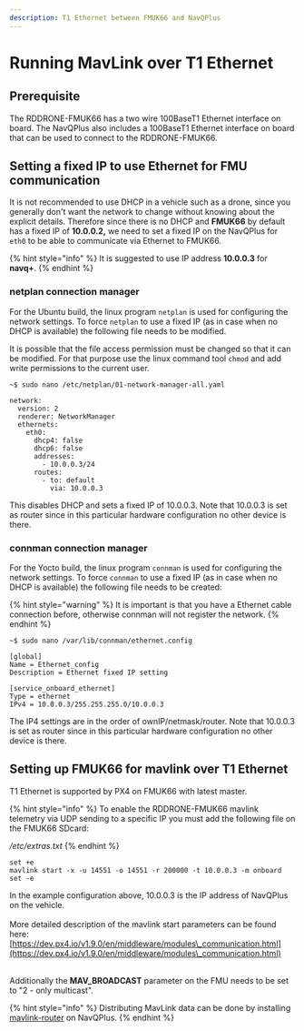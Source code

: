 ```yaml
---
description: T1 Ethernet between FMUK66 and NavQPlus
---
```


# Running MavLink over T1 Ethernet

## Prerequisite

The RDDRONE-FMUK66 has a two wire 100BaseT1 Ethernet interface on board. The NavQPlus also includes a 100BaseT1 Ethernet interface on board that can be used to connect to the RDDRONE-FMUK66.

## Setting a fixed IP to use Ethernet for FMU communication

It is not recommended to use DHCP in a vehicle such as a drone, since you generally don't want the network to change without knowing about the explicit details.  Therefore since there is no DHCP and **FMUK66** by default has a fixed IP of **10.0.0.2,** we need to set a fixed IP on the NavQPlus for `eth0` to be able to communicate via Ethernet to FMUK66.

{% hint style="info" %}
It is suggested to use IP address **10.0.0.3** for **navq+**.
{% endhint %}

### netplan connection manager

For the Ubuntu build, the linux program `netplan` is used for configuring the network settings. To force `netplan` to use a fixed IP (as in case when no DHCP is available) the following file needs to be modified.

It is possible that the file access permission must be changed so that it can be modified. For that purpose use the linux command tool `chmod` and add write permissions to the current user.

```
~$ sudo nano /etc/netplan/01-network-manager-all.yaml
```

```
network:
  version: 2
  renderer: NetworkManager
  ethernets:
    eth0:
      dhcp4: false
      dhcp6: false
      addresses:
        - 10.0.0.3/24
      routes:
        - to: default
          via: 10.0.0.3
```

This disables DHCP and sets a fixed IP of 10.0.0.3. Note that 10.0.0.3 is set as router since in this particular hardware configuration no other device is there.

### connman connection manager

For the Yocto build, the linux program `connman` is used for configuring the network settings. To force `connman` to use a fixed IP (as in case when no DHCP is available) the following file needs to be created:

{% hint style="warning" %}
It is important is that you have a Ethernet cable connection before, otherwise connman will not register the network.
{% endhint %}

```
~$ sudo nano /var/lib/connman/ethernet.config
```

```
[global]
Name = Ethernet_config
Description = Ethernet fixed IP setting

[service_onboard_ethernet]
Type = ethernet
IPv4 = 10.0.0.3/255.255.255.0/10.0.0.3
```

The IP4 settings are in the order of  ownIP/netmask/router. Note that 10.0.0.3 is set as router since in this particular hardware configuration no other device is there.

## Setting up FMUK66 for mavlink over T1 Ethernet

T1 Ethernet is supported by PX4 on FMUK66 with latest master.

{% hint style="info" %}
To enable the RDDRONE-FMUK66 mavlink telemetry via UDP sending to a specific IP you must add the following file on the FMUK66 SDcard:

_/etc/extras.txt_
{% endhint %}

```
set +e
mavlink start -x -u 14551 -o 14551 -r 200000 -t 10.0.0.3 -m onboard
set -e
```

In the example configuration above, 10.0.0.3 is the IP address of NavQPlus on the vehicle.\
\
More detailed description of the mavlink start parameters can be found here: [https://dev.px4.io/v1.9.0/en/middleware/modules\_communication.html](https://dev.px4.io/v1.9.0/en/middleware/modules\_communication.html)

\
Additionally the **MAV\_BROADCAST** parameter on the FMU needs to be set to "2 - only multicast".

{% hint style="info" %}
Distributing MavLink data can be done by installing [mavlink-router](installing-mavlink-router.md) on NavQPlus.
{% endhint %}
